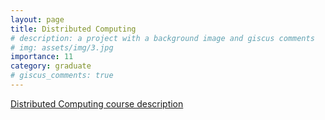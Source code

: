 ```yaml
---
layout: page
title: Distributed Computing
# description: a project with a background image and giscus comments
# img: assets/img/3.jpg
importance: 11
category: graduate
# giscus_comments: true
---
```



<a href="https://www.isel.pt/en/meic/distributed-computing">Distributed Computing course description</a>